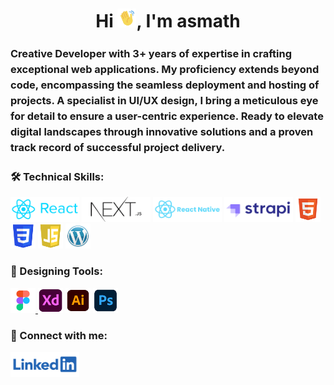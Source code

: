 <h1 align="center">Hi <img src="/assets/wave-hand.gif" alt="waving hand" width="30px" style="max-width: 100%;">, I'm asmath</h1>
<h3 style="line-height: 25px">Creative Developer with 3+ years of expertise in crafting exceptional web applications. My proficiency extends beyond code, encompassing the seamless deployment and hosting of projects. A specialist in UI/UX design, I bring a meticulous eye for detail to ensure a user-centric experience. Ready to elevate digital landscapes through innovative solutions and a proven track record of successful project delivery.</h3>

<h3 align="left">🛠️ Technical Skills:</h3>
<div align="left">
<a href="https://react.dev/" target="_blank" rel="noreferrer"> <img src="/assets/react.png" alt="react" width="110" height="40"/></a>
<a href="https://nextjs.org/" target="_blank" rel="noreferrer"> <img src="/assets/next.png" alt="next.js" width="110" height="40"/></a>
<a href="https://reactnative.dev/" target="_blank" rel="noreferrer"> <img src="/assets/reactnative.png" alt="react" width="110" height="40"/></a>
<a href="https://strapi.io/" target="_blank" rel="noreferrer"> <img src="/assets/strapi.png" alt="strapi" width="110" height="40"/></a>
<a href="https://www.w3.org/html/" target="_blank" rel="noreferrer"> <img src="/assets/html.png" alt="html5" width="40" height="40"/></a>
<a href="https://www.w3schools.com/css/" target="_blank" rel="noreferrer"> <img src="/assets/css.png" alt="css3" width="40" height="40"/></a> 
<a href="https://www.w3schools.com/js/" target="_blank" rel="noreferrer"> <img src="/assets/js.png" alt="js" width="40" height="40"/></a>
<a href="https://wordpress.com/" target="_blank" rel="noreferrer"> <img src="/assets/wordpress.png" alt="wordpress" width="40" height="40"/></a>
</div>

<h3 align="left">🎨 Designing Tools:</h3>
<div align="left"> 
<a href="https://www.figma.com/" target="_blank" rel="noreferrer"> <img src="/assets/figma.png" alt="figma" width="40" height="40"/> </a>
<a href="https://www.adobe.com/products/xd.html" target="_blank" rel="noreferrer"> <img src="/assets/adobexd.png" alt="adobe xd" width="40" height="40"/></a> 
<a href="https://www.adobe.com/in/products/illustrator.html" target="_blank" rel="noreferrer"> <img src="/assets/illustrator.png" alt="adobe illustrator" width="40" height="40"/></a>
<a href="https://www.photoshop.com/en" target="_blank" rel="noreferrer"> <img src="/assets/photoshop.png" alt="adobe photoshop" width="40" height="40"/> </a> 
</div>

<h3 align="left">🤝 Connect with me:</h3>
<div align="left">
<a href="https://www.linkedin.com/in/asmath-s/" target="_blank"><img align="center" src="/assets/linkedin.png" alt="asmath hussain s" width="110" height="40" /></a>
</div>
